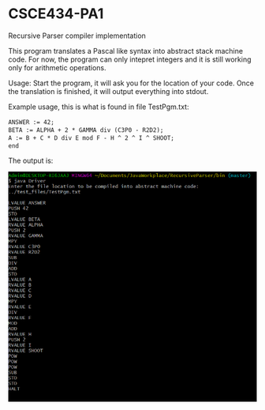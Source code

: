 # CSCE434-PA1
Recursive Parser compiler implementation

This program translates a Pascal like syntax into abstract stack machine code. For now, the program can only intepret integers and it is still working only for arithmetic operations.

Usage: Start the program, it will ask you for the location of your code. Once the translation is finished, it will output everything into stdout.

Example usage, this is what is found in file TestPgm.txt: 

```begin
ANSWER := 42;
BETA := ALPHA + 2 * GAMMA div (C3P0 - R2D2);
A := B + C * D div E mod F - H ^ 2 ^ I ^ SHOOT;
end
```

The output is:

![alt text](Test_without_errors.png)
